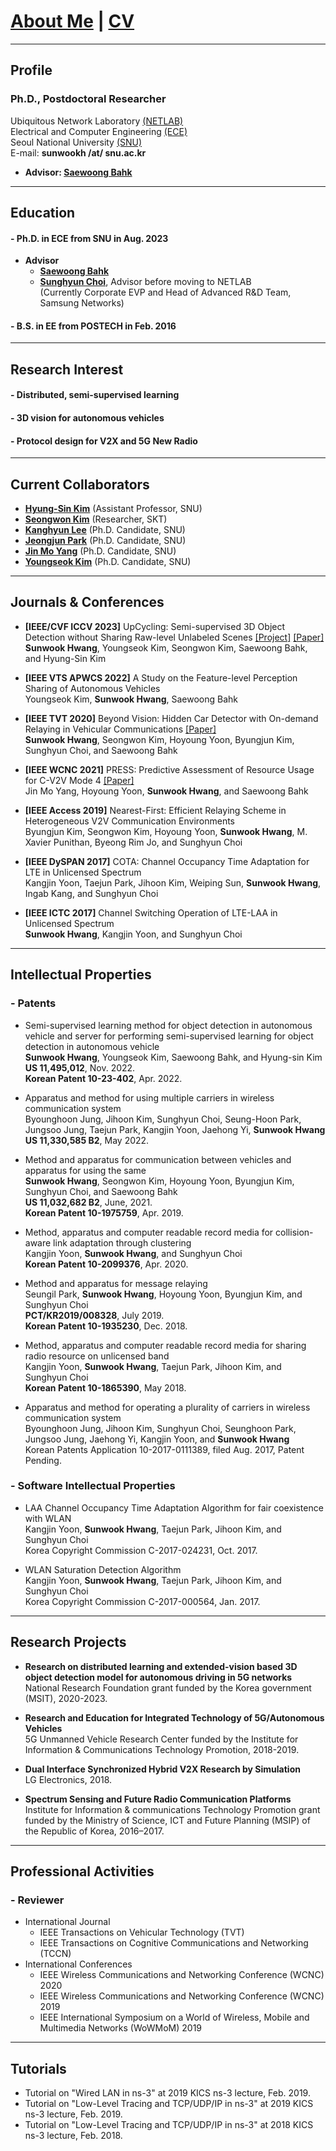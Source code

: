 # [About Me](index) | [CV](Resume_SunwookHwang.pdf)

---

## Profile

### Ph.D., Postdoctoral Researcher

Ubiquitous Network Laboratory [(NETLAB)](http://netlab.snu.ac.kr)\
Electrical and Computer Engineering [(ECE)](https://ece.snu.ac.kr)\
Seoul National University [(SNU)](https://snu.ac.kr)\
E-mail:
**sunwookh /at/ snu.ac.kr**

- **Advisor: [Saewoong Bahk](https://sites.google.com/netlab.snu.ac.kr/netlabhome/people/faculty)**
<!-- Moved from MWNL to NETLAB of SNU as of Sept. 2019 [[Previous Lab Page]](https://sites.google.com/a/mwnl.snu.ac.kr/www/)\ -->

---

## Education

#### - Ph.D. in ECE from SNU in Aug. 2023

- **Advisor**
  - **[Saewoong Bahk](https://sites.google.com/netlab.snu.ac.kr/netlabhome/people/faculty)**
  - **[Sunghyun Choi](https://sites.google.com/view/sunghyun-chois-home)**, Advisor before moving to NETLAB\
   (Currently Corporate EVP and Head of Advanced R&D Team, Samsung Networks)

<!-- (Changed from [Sunghyun Choi](https://sites.google.com/view/sunghyun-chois-home) who is
an Executive Vice President and Head of the Advanced Communications Research Center at Samsung Research, Samsung Electronics)
* Ubiquitous Network Laboratory in Seoul National University (NETLAB) -->

#### - B.S. in EE from POSTECH in Feb. 2016

---

## Research Interest

<!-- - **Distributed learning, semi-supervised learning**
- **3D object detection for autonomous vehicles**
- **Protocol design for V2X communications and 5G New Radio** -->

#### - Distributed, semi-supervised learning

#### - 3D vision for autonomous vehicles

#### - Protocol design for V2X and 5G New Radio

---

## Current Collaborators

- **[Hyung-Sin Kim](https://aiot.snu.ac.kr)** (Assistant Professor, SNU)
- **[Seongwon Kim](https://www.linkedin.com/in/s1kim/)** (Researcher, SKT)
- **[Kanghyun Lee](https://lee-kanghyun.github.io)** (Ph.D. Candidate, SNU)
- **[Jeongjun Park](https://sites.google.com/netlab.snu.ac.kr/netlabhome/people/ph-d-students/jeongjun-park?authuser=0)** (Ph.D. Candidate, SNU)
- **[Jin Mo Yang](https://sites.google.com/netlab.snu.ac.kr/netlabhome/people/ph-d-students/jinmo-yang?authuser=0)** (Ph.D. Candidate, SNU)
- **[Youngseok Kim](https://sites.google.com/netlab.snu.ac.kr/netlabhome/people/ph-d-students/youngseok-kim?authuser=0)** (Ph.D. Candidate, SNU)

---

## Journals & Conferences

- **[IEEE/CVF ICCV 2023]**
  UpCycling: Semi-supervised 3D Object Detection without Sharing Raw-level Unlabeled Scenes [[Project]](upcycling.html) [[Paper]](https://openaccess.thecvf.com/content/ICCV2023/html/Hwang_UpCycling_Semi-supervised_3D_Object_Detection_without_Sharing_Raw-level_Unlabeled_Scenes_ICCV_2023_paper.html)\
  **Sunwook Hwang**, Youngseok Kim, Seongwon Kim, Saewoong Bahk, and Hyung-Sin Kim <br>

- **[IEEE VTS APWCS 2022]**
  A Study on the Feature-level Perception Sharing of Autonomous Vehicles\
  Youngseok Kim, **Sunwook Hwang**, Saewoong Bahk <br>

- **[IEEE TVT 2020]** Beyond Vision: Hidden Car Detector with On-demand Relaying in Vehicular Communications [[Paper]](/static/pdfs/20_swhwang_TVT_BeyondVision.pdf)\
  **Sunwook Hwang**, Seongwon Kim, Hoyoung Yoon, Byungjun Kim, Sunghyun Choi, and Saewoong Bahk

- **[IEEE WCNC 2021]**
  PRESS: Predictive Assessment of Resource Usage for C-V2V Mode 4 [[Paper]](/static/pdfs/21_jmyang_WCNC_PRESS.pdf)\
  Jin Mo Yang, Hoyoung Yoon, **Sunwook Hwang**, and Saewoong Bahk

- **[IEEE Access 2019]**
  Nearest-First: Efficient Relaying Scheme in Heterogeneous V2V Communication Environments\
  Byungjun Kim, Seongwon Kim, Hoyoung Yoon, **Sunwook Hwang**, M. Xavier Punithan, Byeong Rim Jo, and Sunghyun Choi

- **[IEEE DySPAN 2017]**
  COTA: Channel Occupancy Time Adaptation for LTE in Unlicensed Spectrum\
  Kangjin Yoon, Taejun Park, Jihoon Kim, Weiping Sun, **Sunwook Hwang**, Ingab Kang, and Sunghyun Choi

- **[IEEE ICTC 2017]**
  Channel Switching Operation of LTE-LAA in Unlicensed Spectrum\
  **Sunwook Hwang**, Kangjin Yoon, and Sunghyun Choi

<!--
#### - Domestic Conference Papers
1. 황선욱, 윤호영, 김병준, 최성현, "C-V2X에서 효과적인 CAM 중계 방식의 필요성에 대한 고찰," 제29회 통신정보합동학술대회 (JCCI 2019), 강릉, 2019년 5월 1-3일.

2. 황선욱, 손위평, 김병준, 윤호영, 박승일, 최성현, "MCS 조절에 따른 V2X 통신 성능 분석," 제28회 통신정보합동학술대회 (JCCI 2018), 여수, 2018년 5월 2-4일.

3. 황선욱, 윤강진, 박태준, 김지훈, 최성현, "LTE-LAA 다중채널 접속기법의 성능향상 방법," 한국통신학회 2017년도 동계종합학술발표회, 강원 정선, 2017년 1월 20일.
-->

---

## Intellectual Properties

### - Patents

- Semi-supervised learning method for object detection in autonomous vehicle
  and server for performing semi-supervised learning for object detection in
  autonomous vehicle\
  **Sunwook Hwang**, Youngseok Kim, Saewoong Bahk, and Hyung-sin Kim\
  **US 11,495,012**, Nov. 2022.\
  **Korean Patent 10-23-402**, Apr. 2022.

- Apparatus and method for using multiple carriers in wireless communication system\
  Byounghoon Jung, Jihoon Kim, Sunghyun Choi, Seung-Hoon Park, Jungsoo Jung, Taejun Park, Kangjin Yoon, Jaehong Yi, **Sunwook Hwang**\
  **US 11,330,585 B2**, May 2022.

- Method and apparatus for communication between vehicles and apparatus for using the same\
  **Sunwook Hwang**, Seongwon Kim, Hoyoung Yoon, Byungjun Kim, Sunghyun Choi, and Saewoong Bahk\
  **US 11,032,682 B2**, June, 2021.\
  **Korean Patent 10-1975759**, Apr. 2019.

- Method, apparatus and computer readable record media for collision-aware link adaptation through clustering\
  Kangjin Yoon, **Sunwook Hwang**, and Sunghyun Choi\
  **Korean Patent 10-2099376**, Apr. 2020.

- Method and apparatus for message relaying\
  Seungil Park, **Sunwook Hwang**, Hoyoung Yoon, Byungjun Kim, and Sunghyun Choi\
  **PCT/KR2019/008328**, July 2019.\
  **Korean Patent 10-1935230**, Dec. 2018.

- Method, apparatus and computer readable record media for sharing radio resource on unlicensed band\
  Kangjin Yoon, **Sunwook Hwang**, Taejun Park, Jihoon Kim, and Sunghyun Choi\
  **Korean Patent 10-1865390**, May 2018.

- Apparatus and method for operating a plurality of carriers in wireless communication system\
  Byounghoon Jung, Jihoon Kim, Sunghyun Choi, Seunghoon Park, Jungsoo Jung, Jaehong Yi, Kangjin Yoon, and **Sunwook Hwang**\
  Korean Patents Application 10-2017-0111389, filed Aug. 2017, Patent Pending.

### - Software Intellectual Properties

- LAA Channel Occupancy Time Adaptation Algorithm for fair coexistence with WLAN\
  Kangjin Yoon, **Sunwook Hwang**, Taejun Park, Jihoon Kim, and Sunghyun Choi\
  Korea Copyright Commission C-2017-024231, Oct. 2017.

- WLAN Saturation Detection Algorithm\
  Kangjin Yoon, **Sunwook Hwang**, Taejun Park, Jihoon Kim, and Sunghyun Choi\
  Korea Copyright Commission C-2017-000564, Jan. 2017.

---

## Research Projects

- **Research on distributed learning and extended-vision based 3D object detection model for autonomous driving in 5G networks**\
  National Research Foundation grant funded by the Korea government (MSIT), 2020-2023.

- **Research and Education for Integrated Technology of 5G/Autonomous Vehicles**\
  5G Unmanned Vehicle Research Center funded by the Institute for Information & Communications Technology Promotion, 2018-2019.

- **Dual Interface Synchronized Hybrid V2X Research by Simulation**\
  LG Electronics, 2018.

- **Spectrum Sensing and Future Radio Communication Platforms**\
  Institute for Information & communications Technology Promotion grant funded by the Ministry of Science, ICT and Future Planning (MSIP) of the Republic of Korea, 2016–2017.

---

## Professional Activities

### - Reviewer

- International Journal
  - IEEE Transactions on Vehicular Technology (TVT)
  - IEEE Transactions on Cognitive Communications and Networking (TCCN)
- International Conferences
  - IEEE Wireless Communications and Networking Conference (WCNC) 2020
  - IEEE Wireless Communications and Networking Conference (WCNC) 2019
  - IEEE International Symposium on a World of Wireless, Mobile and Multimedia Networks (WoWMoM) 2019

---

## Tutorials

- Tutorial on "Wired LAN in ns-3" at 2019 KICS ns-3 lecture, Feb. 2019.
- Tutorial on "Low-Level Tracing and TCP/UDP/IP in ns-3" at 2019 KICS ns-3 lecture, Feb. 2019.
- Tutorial on "Low-Level Tracing and TCP/UDP/IP in ns-3" at 2018 KICS ns-3 lecture, Feb. 2018.

<!--
> This is a blockquote following a header.
>
> When something is important enough, you do it even if the odds are not in your favor.

#### Header 4

*   This is an unordered list following a header.
*   This is an unordered list following a header.
*   This is an unordered list following a header.

##### Header 5

1.  This is an ordered list following a header.
2.  This is an ordered list following a header.
3.  This is an ordered list following a header.

###### Header 6

| head1        | head two          | three |
|:-------------|:------------------|:------|
| ok           | good swedish fish | nice  |
| out of stock | good and plenty   | nice  |
| ok           | good `oreos`      | hmm   |
| ok           | good `zoute` drop | yumm  |

### There's a horizontal rule below this.

* * *

### Here is an unordered list:

*   Item foo
*   Item bar
*   Item baz
*   Item zip

### And an ordered list:

1.  Item one
1.  Item two
1.  Item three
1.  Item four

### And a nested list:

- level 1 item
  - level 2 item
  - level 2 item
    - level 3 item
    - level 3 item
- level 1 item
  - level 2 item
  - level 2 item
  - level 2 item
- level 1 item
  - level 2 item
  - level 2 item
- level 1 item

### Small image

![Octocat](https://github.githubassets.com/images/icons/emoji/octocat.png)

### Large image

![Branching](https://guides.github.com/activities/hello-world/branching.png)


### Definition lists can be used with HTML syntax.

<dl>
<dt>Name</dt>
<dd>Godzilla</dd>
<dt>Born</dt>
<dd>1952</dd>
<dt>Birthplace</dt>
<dd>Japan</dd>
<dt>Color</dt>
<dd>Green</dd>
</dl>

```
Long, single-line code blocks should not wrap. They should horizontally scroll if they are too long. This line should be long enough to demonstrate this.
```

```
The final element.
```
-->
